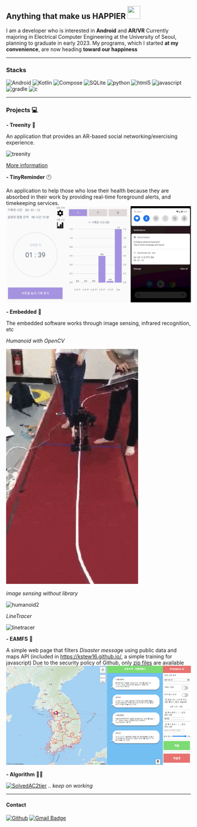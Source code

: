 
## Anything that make us HAPPIER <img src="https://thumbs.gfycat.com/HiddenSickClingfish-size_restricted.gif" width="35px" height="35x">

I am a developer who is interested in **Android** and **AR/VR**
Currently majoring in Electrical Computer Engineering at the University of Seoul, planning to graduate in early 2023.
My programs, which I started **at my convenience**, are now heading **toward our happiness**

***

### Stacks

![Android](https://img.shields.io/badge/Android-3DDC84?flat&logo=android&logoColor=white)
![Kotlin](https://img.shields.io/badge/Kotlin-7F52FF?flat&logo=kotlin&logoColor=white)
![Compose](https://img.shields.io/badge/compose-4285F4?flat&logo=jetpack&compose&logoColor=white)
![SQLite](https://img.shields.io/badge/sqLite-003B57?flat&logo=sqLite&logoColor=white)
![python](https://img.shields.io/badge/python-3776AB?flat&logo=python&logoColor=white)
![html5](https://img.shields.io/badge/html5-E34F26?flat&logo=html5&logoColor=white)
![javascript](https://img.shields.io/badge/javavscript-F7DF1E?flat&logo=javascript&logoColor=white)
![gradle](https://img.shields.io/badge/gradle-02303A?flat&logo=gradle&logoColor=white)
![c](https://img.shields.io/badge/C-A8B9CC?flat&logo=C&logoColor=white)

***

### Projects 💻

**- Treenity** 🌲

An application that provides an AR-based social networking/exercising experience.

![treenity](/images/combined_treenity.gif)

[More information]("https://github.com/Setana-GDSCUOS/treenity-android)

**- TinyReminder** 🕛

An application to help those who lose their health because they are absorbed in their work by providing real-time foreground alerts, and timekeeping services.
![tinryreminder](/images/tiny_reminder.png)

**- Embedded** 🦾

The embedded software works through image sensing, infrared recognition, etc

*Humanoid with OpenCV*

![humanoid](/images/humanoid.gif)

*image sensing without library*

![humanoid2](/images/humanoid2.gif)

*LineTracer*

![linetracer](/images/linetracer.gif)

**- EAMFS** 🔔

A simple web page that filters *Disaster messag*e using public data and maps API
(included in <https://kstew16.github.io/>, a simple training for javascript)
Due to the security policy of Github, only [zip files]("https://kstew16.github.io/EAMFS/EAMFS.zip") are available
![eamfs](/images/eamfs.png)

**- Algorithm** 👨‍💻&nbsp;

[![SolvedAC2tier](http://mazassumnida.wtf/api/v2/generate_badge?boj=yeonunu)](https://solved.ac/yeonunu)
*.. keep on working*
***

#### Contact

[![Github](https://img.shields.io/badge/GitHub-100000?style=for-the-badge&logo=github&logoColor=white)](https://github.com/kstew16)
[![Gmail Badge](https://img.shields.io/badge/Gmail-D14836?style=flat&logo=Gmail&logoColor=white)](mailto:kstew9916@gmail.com)
